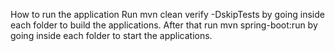 How to run the application 
Run mvn clean verify -DskipTests by going inside each folder to build the applications.
After that run mvn spring-boot:run by going inside each folder to start the applications.
